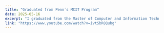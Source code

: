 ```yaml
---
title: "Graduated from Penn’s MCIT Program"
date: 2025-05-16
excerpt: "I graduated from the Master of Computer and Information Technology (MCIT) program at the University of Pennsylvania and had the joy of attending the in-person commencement ceremony in Philadelphia. ([link])"
link: "https://www.youtube.com/watch?v=ivtSbR8Qubg"
---
```




